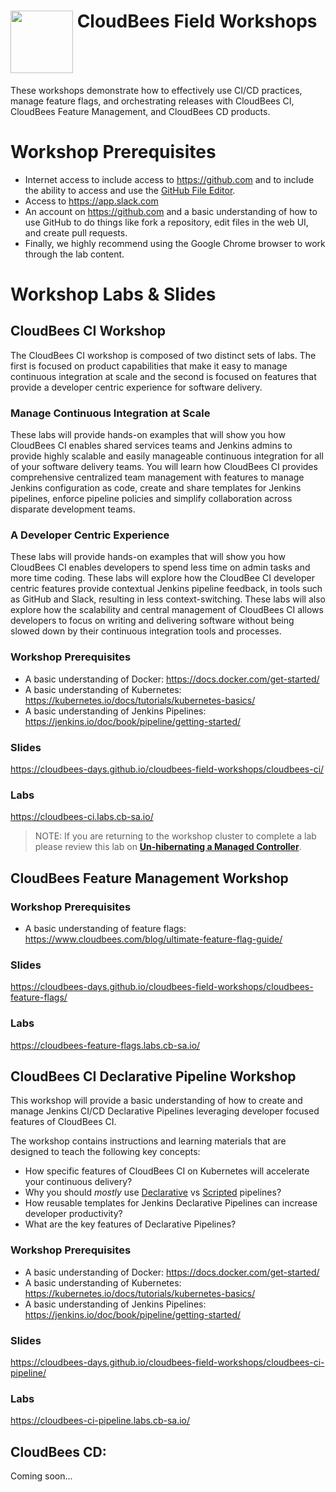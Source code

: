 # <img src="https://mms.businesswire.com/media/20191204005250/en/760213/23/Logo_-_Stacked_-_Full_Color%402x.jpg" width="100" align="top"> CloudBees Field Workshops
These workshops demonstrate how to  effectively use CI/CD practices, manage feature flags, and orchestrating releases with CloudBees CI, CloudBees Feature Management, and CloudBees CD products.

# Workshop Prerequisites

* Internet access to include access to https://github.com and to include the ability to access and use the [GitHub File Editor](https://help.github.com/articles/editing-files-in-your-repository).
* Access to https://app.slack.com
* An account on https://github.com and a basic understanding of how to use GitHub to do things like fork a repository, edit files in the web UI, and create pull requests.
* Finally, we highly recommend using the Google Chrome browser to work through the lab content.

# Workshop Labs & Slides

## CloudBees CI Workshop

The CloudBees CI workshop is composed of two distinct sets of labs. The first is focused on product capabilities that make it easy to manage continuous integration at scale and the second is focused on features that provide a developer centric experience for software delivery. 

### Manage Continuous Integration at Scale
These labs will provide hands-on examples that will show you how CloudBees CI enables shared services teams and Jenkins admins to provide highly scalable and easily manageable continuous integration for all of your software delivery teams. You will learn how CloudBees CI provides comprehensive centralized team management with features to manage Jenkins configuration as code, create and share templates for Jenkins pipelines, enforce pipeline policies and simplify collaboration across disparate development teams.

### A Developer Centric Experience
These labs will provide hands-on examples that will show you how CloudBees CI enables developers to spend less time on admin tasks and more time coding. These labs will explore how the CloudBee CI developer centric features provide contextual Jenkins pipeline feedback, in tools such as GitHub and Slack, resulting in less context-switching. These labs will also explore how the scalability and central management of CloudBees CI allows developers to focus on writing and delivering software without being slowed down by their continuous integration tools and processes.

### Workshop Prerequisites

* A basic understanding of Docker: https://docs.docker.com/get-started/
* A basic understanding of Kubernetes: https://kubernetes.io/docs/tutorials/kubernetes-basics/
* A basic understanding of Jenkins Pipelines: https://jenkins.io/doc/book/pipeline/getting-started/

### Slides
https://cloudbees-days.github.io/cloudbees-field-workshops/cloudbees-ci/

### Labs
https://cloudbees-ci.labs.cb-sa.io/

>NOTE: If you are returning to the workshop cluster to complete a lab please review this lab on [**Un-hibernating a Managed Controller**](labs/hibernating/hibernating.md#un-hibernate-a-managed-jenkins-instance).

## CloudBees Feature Management Workshop

### Workshop Prerequisites

* A basic understanding of feature flags: https://www.cloudbees.com/blog/ultimate-feature-flag-guide/

### Slides
https://cloudbees-days.github.io/cloudbees-field-workshops/cloudbees-feature-flags/

### Labs
https://cloudbees-feature-flags.labs.cb-sa.io/

## CloudBees CI Declarative Pipeline Workshop

This workshop will provide a basic understanding of how to create and manage Jenkins CI/CD Declarative Pipelines leveraging developer focused features of CloudBees CI.

The workshop contains instructions and learning materials that are designed to teach the following key concepts:

  * How specific features of CloudBees CI on Kubernetes will accelerate your continuous delivery?
  * Why you should *mostly* use [Declarative](https://jenkins.io/doc/book/pipeline/syntax/#declarative-pipeline) vs [Scripted](https://jenkins.io/doc/book/pipeline/syntax/#scripted-pipeline) pipelines?
  * How reusable templates for Jenkins Declarative Pipelines can increase developer productivity?
  * What are the key features of Declarative Pipelines?

### Workshop Prerequisites

* A basic understanding of Docker: https://docs.docker.com/get-started/
* A basic understanding of Kubernetes: https://kubernetes.io/docs/tutorials/kubernetes-basics/
* A basic understanding of Jenkins Pipelines: https://jenkins.io/doc/book/pipeline/getting-started/

### Slides
https://cloudbees-days.github.io/cloudbees-field-workshops/cloudbees-ci-pipeline/

### Labs
https://cloudbees-ci-pipeline.labs.cb-sa.io/

## CloudBees CD:
Coming soon...
